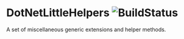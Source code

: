 # DotNetLittleHelpers ![BuildStatus](https://bartosz-jarmuz.visualstudio.com/_apis/public/build/definitions/9d510f38-f192-45e8-bab6-2fc8a2858df1/3/badge)
A set of miscellaneous generic extensions and helper methods.


